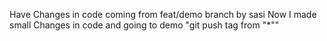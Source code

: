Have Changes in code coming from feat/demo branch by sasi
Now I made small Changes in code and going to demo "git push tag from "*""

